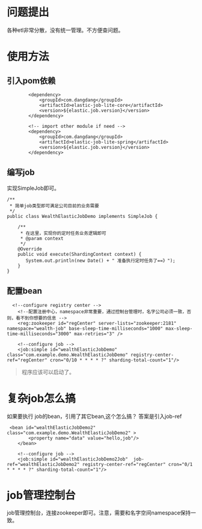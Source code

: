 # 问题提出
各种etl非常分散，没有统一管理。不方便查问题。

# 使用方法

## 引入pom依赖
```$xslt
		<dependency>
			<groupId>com.dangdang</groupId>
			<artifactId>elastic-job-lite-core</artifactId>
			<version>${elastic.job.version}</version>
		</dependency>

		<!-- import other module if need -->
		<dependency>
			<groupId>com.dangdang</groupId>
			<artifactId>elastic-job-lite-spring</artifactId>
			<version>${elastic.job.version}</version>
		</dependency>
```

## 编写job
实现SimpleJob即可。

```$xslt
/**
 * 简单job类型即可满足公司目前的业务需要
 */
public class WealthElasticJobDemo implements SimpleJob {

    /**
     * 在这里，实现你的定时任务业务逻辑即可
     * @param context
     */
    @Override
    public void execute(ShardingContext context) {
       System.out.println(new Date() + " 准备执行定时任务了==》");
    }
}
```

## 配置bean
```$xslt
  <!--configure registry center -->
    <!--配置注册中心，namespace非常重要，通过控制台管理时，名字公司必须一致，否则，看不到你想要的信息 -->
    <reg:zookeeper id="regCenter" server-lists="zookeeper:2181" namespace="wealth-job" base-sleep-time-milliseconds="1000" max-sleep-time-milliseconds="3000" max-retries="3" />

    <!--configure job -->
    <job:simple id="wealthElasticJobDemo" class="com.example.demo.WealthElasticJobDemo" registry-center-ref="regCenter" cron="0/10 * * * * ?" sharding-total-count="1"/>

```

> 程序应该可以启动了。

# 复杂job怎么搞
如果要执行 job的bean，引用了其它bean,这个怎么搞？
答案是引入job-ref

```$xslt
 <bean id="wealthElasticJobDemo2" class="com.example.demo.WealthElasticJobDemo2" >
        <property name="data" value="hello,job"/>
    </bean>

    <!--configure job -->
    <job:simple id="wealthElasticJobDemo2Job"  job-ref="wealthElasticJobDemo2" registry-center-ref="regCenter" cron="0/1 * * * * ?" sharding-total-count="1"/>

```

# job管理控制台
job管理控制台，连接zookeeper即可。注意，需要和名字空间namespace保持一致。
